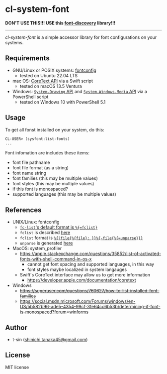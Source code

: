 # cl-system-font

**DON'T USE THIS!!! USE this [font-discovery](https://github.com/Shinmera/font-discovery) library!!!**

-----

*cl-system-font* is a simple accessor library for font configurations on your systems.

## Requirements

- GNU/Linux or POSIX systems: [fontconfig](https://www.freedesktop.org/wiki/Software/fontconfig/)
    - tested on Ubuntu 22.04 LTS
- mac OS: [CoreText API](https://developer.apple.com/documentation/coretext) via a Swift script
    - tested on macOS 13.5 Ventura 
- Windows: [`System.Drawing` API](https://learn.microsoft.com/ja-jp/dotnet/api/system.drawing?view=windowsdesktop-7.0) and [`System.Windows.Media` API](https://learn.microsoft.com/ja-jp/dotnet/api/system.windows.media?view=windowsdesktop-7.0) via a PowerShell script
    - tested on Windows 10 with PowerShell 5.1

## Usage

To get all fonst installed on your system, do this:

```lisp
CL-USER> (sysfont:list-fonts)
...
```

Font infomation are includes these items:

- font file pathname
- font file format (as a string)
- font name string
- font families (this may be multiple values)
- font styles (this may be multiple values)
- if this font is monospaced?
- supported languages (this may be multiple values)

## References

- UNIX/Linux: fontconfig
    - [`fc-list`'s default format is `%{=fclist}`](https://gitlab.freedesktop.org/fontconfig/fontconfig/-/blob/f07d7c67e4de05c25ee391e99ee9368f1136317d/fc-list/fc-list.c#L181)
    - `fclist` is described [here](https://www.freedesktop.org/software/fontconfig/fontconfig-devel/fcpatternformat.html)
    - `fclist` format is [`%{?file{%{file}: }}%{-file{%{=unparse}}}`](https://gitlab.freedesktop.org/fontconfig/fontconfig/-/blob/f07d7c67e4de05c25ee391e99ee9368f1136317d/src/fcformat.c#L80)
    - `unparse` is generated [here](https://gitlab.freedesktop.org/fontconfig/fontconfig/-/blob/f07d7c67e4de05c25ee391e99ee9368f1136317d/src/fcname.c#L636)
- MacOS: system_profiler
    - https://apple.stackexchange.com/questions/35852/list-of-activated-fonts-with-shell-command-in-os-x
        - cannot get font spacing and supported languages, in this way
        - font styles maybe localized in system langauges
    - Swift's CoreText interface may allow us to get more information
        - https://developer.apple.com/documentation/coretext
- Windows
    - ~~https://superuser.com/questions/760627/how-to-list-installed-font-families~~
    - https://social.msdn.microsoft.com/Forums/windows/en-US/5b582b96-ade5-4354-99cf-3fe64cc6b53b/determining-if-font-is-monospaced?forum=winforms

## Author

- t-sin (<shinichi.tanaka45@gmail.com>)

## License

MIT license
